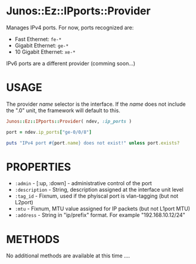 # Junos::Ez::IPports::Provider

Manages IPv4 ports.  For now, ports recognized are:

  - Fast Ethernet: `fe-*`
  - Gigabit Ethernet: `ge-*`
  - 10 Gigabit Ethernet: `xe-*`

IPv6 ports are a different provider (comming soon...)

# USAGE

The provider *name* selector is the interface.  If the *name* does not include the ".0" unit, the framework will default to this.

```ruby
Junos::Ez::IPports::Provider( ndev, :ip_ports )

port = ndev.ip_ports["ge-0/0/8"]

puts "IPv4 port #{port.name} does not exist!" unless port.exists?
```

# PROPERTIES

  - `:admin` - [:up, :down] - administrative control of the port
  - `:description` - String, description assigned at the interface unit level
  - `:tag_id` - Fixnum, used if the phyiscal port is vlan-tagging (but not L2port)
  - `:mtu` - Fixnum, MTU value assigned for IP packets (but not L1port MTU)
  - `:address` - String in "ip/prefix" format.  For example "192.168.10.12/24"

# METHODS

No additional methods are available at this time ....
